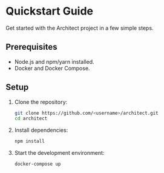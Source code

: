 # Quickstart Guide

Get started with the Architect project in a few simple steps.

## Prerequisites

- Node.js and npm/yarn installed.
- Docker and Docker Compose.

## Setup

1. Clone the repository:

   ```bash
   git clone https://github.com/<username>/architect.git
   cd architect
   ```

2. Install dependencies:

   ```bash
   npm install
   ```

3. Start the development environment:

   ```bash
   docker-compose up
   ```
